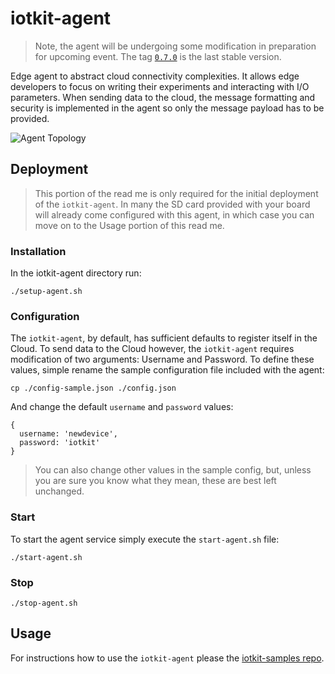 # iotkit-agent

> Note, the agent will be undergoing some modification in preparation for upcoming event. The tag [`0.7.0`](https://github.com/enableiot/iotkit-agent/commit/af2de259530d04585fdf49f8aef471fee3899c93) is the last stable version.

Edge agent to abstract cloud connectivity complexities. It allows edge developers to focus on writing their experiments and interacting with I/O parameters. When sending data to the cloud, the message formatting and security is implemented in the agent so only the message payload has to be provided.   

![Agent Topology](../master/images/agent-topo.png?raw=true)

## Deployment

> This portion of the read me is only required for the initial deployment of the `iotkit-agent`. In many the SD card provided with your board will already come configured with this agent, in which case you can move on to the Usage portion of this read me.

### Installation

In the iotkit-agent directory run:

    ./setup-agent.sh
    
### Configuration

The `iotkit-agent`, by default, has sufficient defaults to register itself in the Cloud. To send data to the Cloud however, the `iotkit-agent` requires modification of two arguments: Username and Password. To define these values, simple rename the sample configuration file included with the agent:

    cp ./config-sample.json ./config.json

And change the default `username` and `password` values:

    {
      username: 'newdevice',
      password: 'iotkit'
    }
    
> You can also change other values in the sample config, but, unless you are sure you know what they mean, these are best left unchanged.
        
### Start

To start the agent service simply execute the `start-agent.sh` file:

    ./start-agent.sh
    
### Stop

    ./stop-agent.sh

## Usage

For instructions how to use the `iotkit-agent` please the [iotkit-samples repo](https://github.com/enableiot/iotkit-samples).

